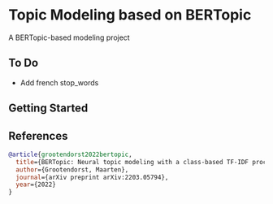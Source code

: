 # Topic Modeling based on BERTopic

A BERTopic-based modeling project

## To Do

- Add french stop_words

## Getting Started



## References

```bib
@article{grootendorst2022bertopic,
  title={BERTopic: Neural topic modeling with a class-based TF-IDF procedure},
  author={Grootendorst, Maarten},
  journal={arXiv preprint arXiv:2203.05794},
  year={2022}
}
```